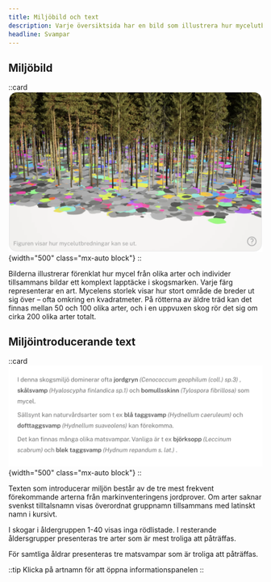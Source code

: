 ```yaml
---
title: Miljöbild och text
description: Varje översiktsida har en bild som illustrera hur mycelutbredningar kan se ut och en text som introducerar några karakteristiska arter för den givna miljön. 
headline: Svampar
---
```

## Miljöbild

::card
![Mycelutbredning](/images/dokumentation/mycelbild.png){width="500" class="mx-auto block"}
::

Bilderna illustrerar förenklat hur mycel från olika arter och individer tillsammans bildar ett komplext lapptäcke i skogsmarken. Varje färg representerar en art. Mycelens storlek visar hur stort område de breder ut sig över – ofta omkring en kvadratmeter. På rötterna av äldre träd kan det finnas mellan 50 och 100 olika arter, och i en uppvuxen skog rör det sig om cirka 200 olika arter totalt.

## Miljöintroducerande text

::card 
![Intro text](/images/dokumentation/text.png){width="500" class="mx-auto block"}
::

Texten som introducerar miljön består av de tre mest frekvent förekommande arterna från markinventeringens jordprover. Om arter saknar svenkst tilltalsnamn visas överordnat gruppnamn tillsammans med latinskt namn i kursivt. 

I skogar i åldergruppen 1-40 visas inga rödlistade. I resterande åldersgrupper presenteras tre arter som är mest troliga att påträffas. 

För samtliga åldrar presenteras tre matsvampar som är troliga att påträffas. 

::tip
Klicka på artnamn för att öppna informationspanelen
::
